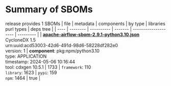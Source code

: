 Summary of SBOMs
=======

release provides 1 SBOMs
| file | metadata | components | by type | libraries purl types | deps tree |
| ---- | -------- | ---------- | ------- | -------------------- | --------- |
| **[apache-airflow-sbom-2.9.1-python3.10.json](pypi/apache-airflow/2.9.1/apache-airflow-sbom-2.9.1-python3.10.json)**<br>CycloneDX 1.5<br>urn:uuid:acd53003-42d6-491d-98d6-58228df282e0<br>version: 1 | **component**: pkg:npm/python3.10<br>type: APPLICATION<br>timestamp: 2024-05-06 10:16:44<br>tool: cdxgen 10.5.1 | 1733 | `framework`: 110<br>`library`: 1623  | `pypi`: 159<br>`npm`: 1464  | true |
